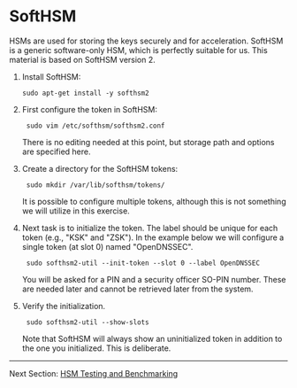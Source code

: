 # SoftHSM

HSMs are used for storing the keys securely and for acceleration. SoftHSM is a generic software-only HSM, which is perfectly suitable for us. This material is based on SoftHSM version 2.

1.  Install SoftHSM:

        sudo apt-get install -y softhsm2

2. First configure the token in SoftHSM:

        sudo vim /etc/softhsm/softhsm2.conf

   There is no editing needed at this point, but storage path and options
   are specified here.

3. Create a directory for the SoftHSM tokens:

        sudo mkdir /var/lib/softhsm/tokens/

    It is possible to configure multiple tokens, although this is not something we will utilize in this exercise.

4. Next task is to initialize the token. The label should be unique for each token (e.g., "KSK" and "ZSK"). In the example below we will configure a single token (at slot 0) named "OpenDNSSEC".

        sudo softhsm2-util --init-token --slot 0 --label OpenDNSSEC

   You will be asked for a PIN and a security officer SO-PIN number.  These are needed later and cannot be retrieved later from the system.

5. Verify the initialization.

        sudo softhsm2-util --show-slots

   Note that SoftHSM will always show an uninitialized token in addition to the one you initialized. This is deliberate.


---
Next Section: [HSM Testing and Benchmarking](hsm-testing.md)
